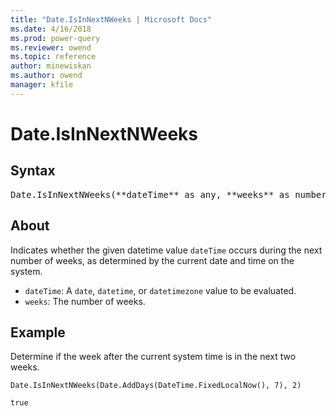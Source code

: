```yaml
---
title: "Date.IsInNextNWeeks | Microsoft Docs"
ms.date: 4/16/2018
ms.prod: power-query
ms.reviewer: owend
ms.topic: reference
author: minewiskan
ms.author: owend
manager: kfile
---
```

# Date.IsInNextNWeeks

## Syntax

<pre>
Date.IsInNextNWeeks(**dateTime** as any, **weeks** as number) as nullable logical
</pre>

## About

Indicates whether the given datetime value `dateTime` occurs during the next number of weeks, as determined by the current date and time on the system. 
- `dateTime`: A `date`, `datetime`, or `datetimezone` value to be evaluated. 
- `weeks`: The number of weeks.

## Example 
Determine if the week after the current system time is in the next two weeks.

```powerquery-m
Date.IsInNextNWeeks(Date.AddDays(DateTime.FixedLocalNow(), 7), 2)
```

`true`

